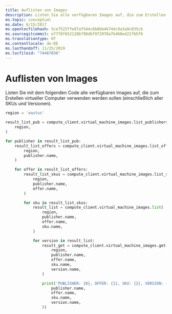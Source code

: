 ```yaml
---
title: Auflisten von Images
description: Listen Sie alle verfügbaren Images auf, die zum Erstellen virtueller Computer verwendet werden sollen.
ms.topic: conceptual
ms.date: 6/15/2017
ms.openlocfilehash: 5ce7525ffe87af544c6b8bb4b74dc9a3a0c035cb
ms.sourcegitcommit: e77f8f652128b798dbf972078a7b460ed21fb5f8
ms.translationtype: HT
ms.contentlocale: de-DE
ms.lasthandoff: 11/25/2019
ms.locfileid: "74467036"
---
```

# <a name="list-images"></a>Auflisten von Images

Listen Sie mit dem folgenden Code alle verfügbaren Images auf, die zum Erstellen virtueller Computer verwenden werden sollen (einschließlich aller SKUs und Versionen).

```python
region = 'eastus'

result_list_pub = compute_client.virtual_machine_images.list_publishers(
    region,
)

for publisher in result_list_pub:
    result_list_offers = compute_client.virtual_machine_images.list_offers(
        region,
        publisher.name,
    )

    for offer in result_list_offers:
        result_list_skus = compute_client.virtual_machine_images.list_skus(
            region,
            publisher.name,
            offer.name,
        )

        for sku in result_list_skus:
            result_list = compute_client.virtual_machine_images.list(
                region,
                publisher.name,
                offer.name,
                sku.name,
            )

            for version in result_list:
                result_get = compute_client.virtual_machine_images.get(
                    region,
                    publisher.name,
                    offer.name,
                    sku.name,
                    version.name,
                )

                print('PUBLISHER: {0}, OFFER: {1}, SKU: {2}, VERSION: {3}'.format(
                    publisher.name,
                    offer.name,
                    sku.name,
                    version.name,
                ))
```
